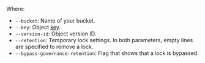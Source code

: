 Where:

* `--bucket`: Name of your bucket.
* `--key`: Object [key](../../storage/concepts/object.md#key).
* `--version-id`: Object version ID.
* `--retention`: Temporary lock settings. In both parameters, empty lines are specified to remove a lock.
* `--bypass-governance-retention`: Flag that shows that a lock is bypassed.
